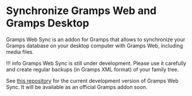 # Synchronize Gramps Web and Gramps Desktop

Gramps Web Sync is an addon for Gramps that allows to synchronize your Gramps database on your desktop computer with Gramps Web, including media files.

!!! info
    Gramps Web Sync is still under development. Please use it carefully and create regular backups (in Gramps XML format) of your family tree.

See [this repository](https://github.com/DavidMStraub/gramps-addon-webapisync/) for the current development version of Gramps Web Sync. It will be available as an official Gramps addon soon.


